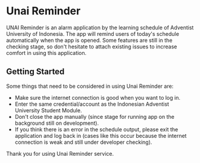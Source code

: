 # Unai Reminder

UNAI Reminder is an alarm application by the learning schedule of Adventist University of Indonesia. The app will remind users of today's schedule automatically when the app is opened. Some features are still in the checking stage, so don't hesitate to attach existing issues to increase comfort in using this application.

## Getting Started

Some things that need to be considered in using Unai Reminder are:

- Make sure the internet connection is good when you want to log in.
- Enter the same credential/account as the Indonesian Adventist University Student Module.
- Don't close the app manually (since stage for running app on the background still on development).
- If you think there is an error in the schedule output, please exit the application and log back in (cases like this occur because the internet connection is weak and still under developer checking).

Thank you for using Unai Reminder service.
